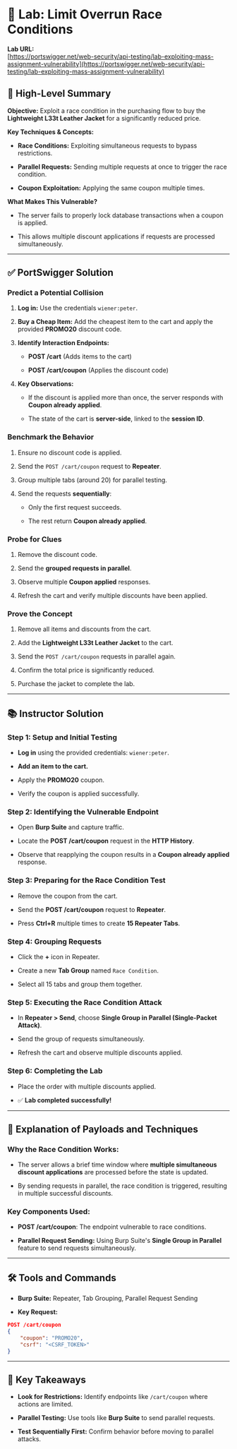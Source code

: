 # 🧪 Lab: Limit Overrun Race Conditions

**Lab URL:**  
[https://portswigger.net/web-security/api-testing/lab-exploiting-mass-assignment-vulnerability](https://portswigger.net/web-security/api-testing/lab-exploiting-mass-assignment-vulnerability)

## 🎯 High-Level Summary

**Objective:** Exploit a race condition in the purchasing flow to buy the **Lightweight L33t Leather Jacket** for a significantly reduced price.

**Key Techniques & Concepts:**

- **Race Conditions:** Exploiting simultaneous requests to bypass restrictions.
    
- **Parallel Requests:** Sending multiple requests at once to trigger the race condition.
    
- **Coupon Exploitation:** Applying the same coupon multiple times.
    

**What Makes This Vulnerable?**

- The server fails to properly lock database transactions when a coupon is applied.
    
- This allows multiple discount applications if requests are processed simultaneously.
    

---

## ✅ PortSwigger Solution

### Predict a Potential Collision

1. **Log in:** Use the credentials `wiener:peter`.
    
2. **Buy a Cheap Item:** Add the cheapest item to the cart and apply the provided **PROMO20** discount code.
    
3. **Identify Interaction Endpoints:**
    
    - **POST /cart** (Adds items to the cart)
        
    - **POST /cart/coupon** (Applies the discount code)
        
4. **Key Observations:**
    
    - If the discount is applied more than once, the server responds with **Coupon already applied**.
        
    - The state of the cart is **server-side**, linked to the **session ID**.
        

### Benchmark the Behavior

1. Ensure no discount code is applied.
    
2. Send the `POST /cart/coupon` request to **Repeater**.
    
3. Group multiple tabs (around 20) for parallel testing.
    
4. Send the requests **sequentially**:
    
    - Only the first request succeeds.
        
    - The rest return **Coupon already applied**.
        

### Probe for Clues

1. Remove the discount code.
    
2. Send the **grouped requests in parallel**.
    
3. Observe multiple **Coupon applied** responses.
    
4. Refresh the cart and verify multiple discounts have been applied.
    

### Prove the Concept

1. Remove all items and discounts from the cart.
    
2. Add the **Lightweight L33t Leather Jacket** to the cart.
    
3. Send the `POST /cart/coupon` requests in parallel again.
    
4. Confirm the total price is significantly reduced.
    
5. Purchase the jacket to complete the lab.
    

---

## 📚 Instructor Solution

### Step 1: Setup and Initial Testing

- **Log in** using the provided credentials: `wiener:peter`.
    
- **Add an item to the cart.**
    
- Apply the **PROMO20** coupon.
    
- Verify the coupon is applied successfully.
    

### Step 2: Identifying the Vulnerable Endpoint

- Open **Burp Suite** and capture traffic.
    
- Locate the **POST /cart/coupon** request in the **HTTP History**.
    
- Observe that reapplying the coupon results in a **Coupon already applied** response.
    

### Step 3: Preparing for the Race Condition Test

- Remove the coupon from the cart.
    
- Send the **POST /cart/coupon** request to **Repeater**.
    
- Press **Ctrl+R** multiple times to create **15 Repeater Tabs**.
    

### Step 4: Grouping Requests

- Click the **+** icon in Repeater.
    
- Create a new **Tab Group** named `Race Condition`.
    
- Select all 15 tabs and group them together.
    

### Step 5: Executing the Race Condition Attack

- In **Repeater > Send**, choose **Single Group in Parallel (Single-Packet Attack)**.
    
- Send the group of requests simultaneously.
    
- Refresh the cart and observe multiple discounts applied.
    

### Step 6: Completing the Lab

- Place the order with multiple discounts applied.
    
- ✅ **Lab completed successfully!**
    

---

## 📖 Explanation of Payloads and Techniques

### **Why the Race Condition Works:**

- The server allows a brief time window where **multiple simultaneous discount applications** are processed before the state is updated.
    
- By sending requests in parallel, the race condition is triggered, resulting in multiple successful discounts.
    

### **Key Components Used:**

- **POST /cart/coupon**: The endpoint vulnerable to race conditions.
    
- **Parallel Request Sending:** Using Burp Suite's **Single Group in Parallel** feature to send requests simultaneously.
    

---

## 🛠️ Tools and Commands

- **Burp Suite:** Repeater, Tab Grouping, Parallel Request Sending
    
- **Key Request:**
    

```json
POST /cart/coupon
{
    "coupon": "PROMO20",
    "csrf": "<CSRF_TOKEN>"
}
```

---

## 🚩 Key Takeaways

- **Look for Restrictions:** Identify endpoints like `/cart/coupon` where actions are limited.
    
- **Parallel Testing:** Use tools like **Burp Suite** to send parallel requests.
    
- **Test Sequentially First:** Confirm behavior before moving to parallel attacks.
